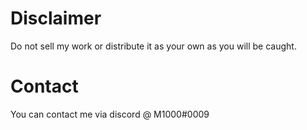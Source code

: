 # Disclaimer
Do not sell my work or distribute it as your own as you will be caught.
# Contact
You can contact me via discord @ M1000#0009
